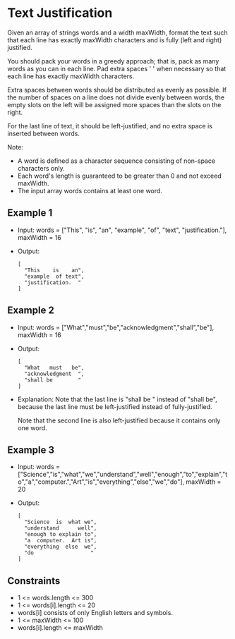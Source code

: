 # Text Justification

Given an array of strings words and a width maxWidth, format the text such that each line has exactly maxWidth characters and is fully (left and right) justified.

You should pack your words in a greedy approach; that is, pack as many words as you can in each line. Pad extra spaces ' ' when necessary so that each line has exactly maxWidth characters.

Extra spaces between words should be distributed as evenly as possible. If the number of spaces on a line does not divide evenly between words, the empty slots on the left will be assigned more spaces than the slots on the right.

For the last line of text, it should be left-justified, and no extra space is inserted between words.

Note:

- A word is defined as a character sequence consisting of non-space characters only.
- Each word's length is guaranteed to be greater than 0 and not exceed maxWidth.
- The input array words contains at least one word.

## Example 1

- Input: words = ["This", "is", "an", "example", "of", "text", "justification."], maxWidth = 16
- Output:

      [
        "This    is    an",
        "example  of text",
        "justification.  "
      ]

## Example 2

- Input: words = ["What","must","be","acknowledgment","shall","be"], maxWidth = 16
- Output:

      [
        "What   must   be",
        "acknowledgment  ",
        "shall be        "
      ]

- Explanation: Note that the last line is "shall be " instead of "shall be", because the last line must be left-justified instead of fully-justified.

  Note that the second line is also left-justified because it contains only one word.

## Example 3

- Input: words = ["Science","is","what","we","understand","well","enough","to","explain","to","a","computer.","Art","is","everything","else","we","do"], maxWidth = 20
- Output:

      [
        "Science  is  what we",
        "understand      well",
        "enough to explain to",
        "a  computer.  Art is",
        "everything  else  we",
        "do                  "
      ]

## Constraints

- 1 <= words.length <= 300
- 1 <= words[i].length <= 20
- words[i] consists of only English letters and symbols.
- 1 <= maxWidth <= 100
- words[i].length <= maxWidth
